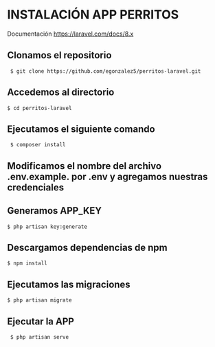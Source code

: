 # INSTALACIÓN APP PERRITOS

Documentación https://laravel.com/docs/8.x


## Clonamos el repositorio

```
 $ git clone https://github.com/egonzalez5/perritos-laravel.git
```

## Accedemos al directorio

```
$ cd perritos-laravel
```

## Ejecutamos el siguiente comando

```
 $ composer install
```

## Modificamos el nombre del archivo **.env.example.** por **.env** y agregamos nuestras credenciales

## Generamos APP_KEY
```
$ php artisan key:generate
```

## Descargamos dependencias de npm
```
$ npm install
```

## Ejecutamos las migraciones
```
$ php artisan migrate
```

## Ejecutar la APP

```
 $ php artisan serve
```
